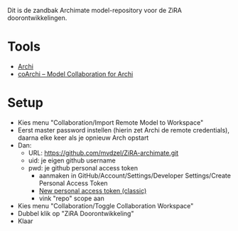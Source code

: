 Dit is de zandbak Archimate model-repository voor de ZiRA doorontwikkelingen.

# Tools
* [Archi](https://www.archimatetool.com/download/)
* [coArchi – Model Collaboration for Archi](https://github.com/archimatetool/archi-modelrepository-plugin/wiki)

# Setup
* Kies menu "Collaboration/Import Remote Model to Workspace"
* Eerst master password instellen (hierin zet Archi de remote credentials), daarna elke keer als je opnieuw Arch opstart
* Dan:
  * URL: https://github.com/mvdzel/ZiRA-archimate.git
  * uid: je eigen github username
  * pwd: je github personal access token
    * aanmaken in GitHub/Account/Settings/Developer Settings/Create Personal Access Token
    * [New personal access token (classic)](https://github.com/settings/tokens/new)
    * vink "repo" scope aan
* Kies menu "Collaboration/Toggle Collaboration Workspace"
* Dubbel klik op "ZiRA Doorontwikkeling"
* Klaar
